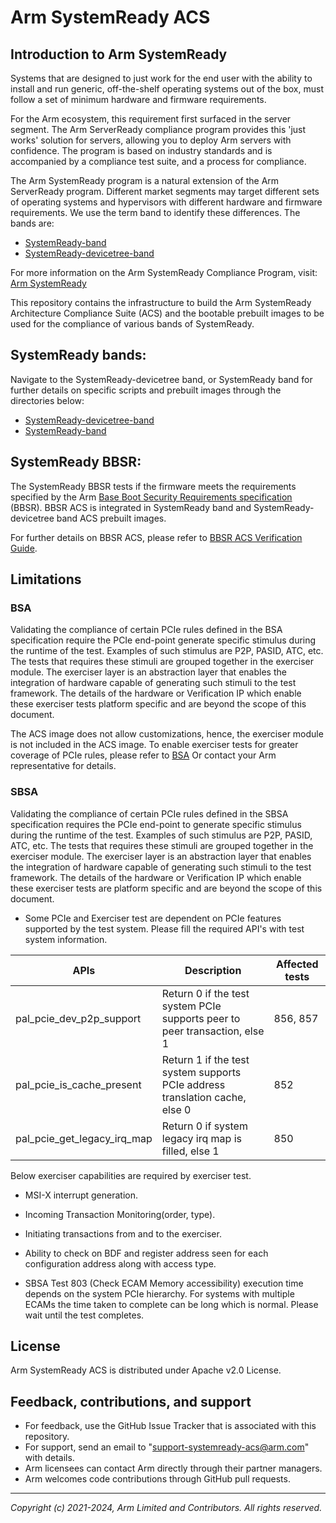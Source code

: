 # Arm SystemReady ACS

## Introduction to Arm SystemReady
Systems that are designed to just work for the end user with the ability to install and run generic, off-the-shelf operating systems out of the box, must follow a set of minimum hardware and firmware requirements.


For the Arm ecosystem, this requirement first surfaced in the server segment. The Arm ServerReady compliance program provides this 'just works' solution for servers, allowing you to deploy Arm servers with confidence. The program is based on industry standards and is accompanied by a compliance test suite, and a process for compliance.

The Arm SystemReady program is a natural extension of the Arm ServerReady program. Different market segments may target different sets of operating systems and hypervisors with different hardware and firmware requirements. We use the term band to identify these differences. The bands are:
* [SystemReady-band](https://www.arm.com/architecture/system-architectures/systemready-compliance-program/systemready-band)
* [SystemReady-devicetree-band](https://www.arm.com/architecture/system-architectures/systemready-compliance-program/systemready-devicetree-band)

For more information on the Arm SystemReady Compliance Program, visit: [Arm SystemReady](https://www.arm.com/architecture/system-architectures/systemready-compliance-program)

This repository contains the infrastructure to build the Arm SystemReady Architecture Compliance Suite (ACS) and the bootable prebuilt images to be used for the compliance of various bands of SystemReady.<br />


## SystemReady bands:
Navigate to the SystemReady-devicetree band, or SystemReady band for further details on specific scripts and prebuilt images through the directories below:
* [SystemReady-devicetree-band](./SystemReady-devicetree-band/)
* [SystemReady-band](./SystemReady-band)

## SystemReady BBSR:
The SystemReady BBSR tests if the firmware meets the requirements specified by the Arm [Base Boot Security Requirements specification](https://developer.arm.com/documentation/den0107/latest) (BBSR). BBSR ACS is integrated in SystemReady band and SystemReady-devicetree band ACS prebuilt images.

For further details on BBSR ACS, please refer to [BBSR ACS Verification Guide](./common/docs/BBSR_ACS_Verification.md).

## Limitations

### BSA
Validating the compliance of certain PCIe rules defined in the BSA specification require the PCIe end-point generate specific stimulus during the runtime of the test. Examples of such stimulus are  P2P, PASID, ATC, etc. The tests that requires these stimuli are grouped together in the exerciser module. The exerciser layer is an abstraction layer that enables the integration of hardware capable of generating such stimuli to the test framework.
The details of the hardware or Verification IP which enable these exerciser tests platform specific and are beyond the scope of this document.

The ACS image does not allow customizations, hence, the exerciser module is not included in the ACS image. To enable exerciser tests for greater coverage of PCIe rules, please refer to [BSA](https://github.com/ARM-software/bsa-acs) Or contact your Arm representative for details.

### SBSA
Validating the compliance of certain PCIe rules defined in the SBSA specification requires the PCIe end-point to generate specific stimulus during the runtime of the test. Examples of such stimulus are  P2P, PASID, ATC, etc. The tests that requires these stimuli are grouped together in the exerciser module. The exerciser layer is an abstraction layer that enables the integration of hardware capable of generating such stimuli to the test framework.
The details of the hardware or Verification IP which enable these exerciser tests are platform specific and are beyond the scope of this document.

 - Some PCIe and Exerciser test are dependent on PCIe features supported by the test system.
   Please fill the required API's with test system information.

|APIs                         |Description                                                                   |Affected tests          |
|-----------------------------|------------------------------------------------------------------------------|------------------------|
|pal_pcie_dev_p2p_support     |Return 0 if the test system PCIe supports peer to peer transaction, else 1    |856, 857                |
|pal_pcie_is_cache_present    |Return 1 if the test system supports PCIe address translation cache, else 0   |852                     |
|pal_pcie_get_legacy_irq_map  |Return 0 if system legacy irq map is filled, else 1                           |850                     |

   Below exerciser capabilities are required by exerciser test.
   - MSI-X interrupt generation.
   - Incoming Transaction Monitoring(order, type).
   - Initiating transactions from and to the exerciser.
   - Ability to check on BDF and register address seen for each configuration address along with access type.

 - SBSA Test 803 (Check ECAM Memory accessibility) execution time depends on the system PCIe hierarchy. For systems with multiple ECAMs the time taken to complete can be long which is normal. Please wait until the test completes.

## License

Arm SystemReady ACS is distributed under Apache v2.0 License.

## Feedback, contributions, and support

 - For feedback, use the GitHub Issue Tracker that is associated with this repository.
 - For support, send an email to "support-systemready-acs@arm.com" with details.
 - Arm licensees can contact Arm directly through their partner managers.
 - Arm welcomes code contributions through GitHub pull requests.

--------------

*Copyright (c) 2021-2024, Arm Limited and Contributors. All rights reserved.*

